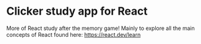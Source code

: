 # Clicker study app for React

More of React study after the memory game! Mainly to explore all the main concepts of React found here: https://react.dev/learn


